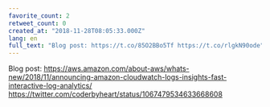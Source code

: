 ```yaml
---
favorite_count: 2
retweet_count: 0
created_at: "2018-11-28T08:05:33.000Z"
lang: en
full_text: "Blog post: https://t.co/85O2BBo5Tf https://t.co/rlgkN90ode"
---
```


Blog post:
<https://aws.amazon.com/about-aws/whats-new/2018/11/announcing-amazon-cloudwatch-logs-insights-fast-interactive-log-analytics/>
<https://twitter.com/coderbyheart/status/1067479534633668608>
